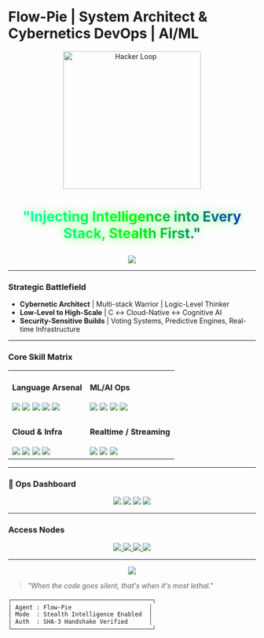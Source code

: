 # Flow-Pie | System Architect & Cybernetics DevOps | AI/ML

<div align="center">
  <img src="https://media.giphy.com/media/RbDKaczqWovIugyJmW/giphy.gif" width="280" alt="Hacker Loop">

  <h3 style="font-size: 2em; background: linear-gradient(90deg, #0FF, #0F0, #00F); -webkit-background-clip: text; -webkit-text-fill-color: transparent; text-shadow: 0 0 18px rgba(0,255,0,0.5);">
     "Injecting Intelligence into Every Stack, Stealth First." 
  </h3>

  <img src="https://readme-typing-svg.demolab.com?font=Fira+Code&size=24&pause=800&color=00F718&center=true&vCenter=true&width=700&height=60&lines=Booting+Darknet+Node...;Initializing+Dev+Stealth+Suite...;Identity%3A+Flow-Pie;Focus%3A+Max+Optimization+%26+Silent+Efficiency" />
</div>

---

### Strategic Battlefield

* **Cybernetic Architect** | Multi-stack Warrior | Logic-Level Thinker
* **Low-Level to High-Scale** | C ↔ Cloud-Native ↔ Cognitive AI
* **Security-Sensitive Builds** | Voting Systems, Predictive Engines, Real-time Infrastructure

---

### Core Skill Matrix

<table>
<tr>
<td>
<h4> Language Arsenal</h4>
<img src="https://img.shields.io/badge/C-262626?style=for-the-badge&logo=c&logoColor=white"/>
<img src="https://img.shields.io/badge/C%23-68217A?style=for-the-badge&logo=c-sharp&logoColor=white"/>
<img src="https://img.shields.io/badge/Java-ED8B00?style=for-the-badge&logo=openjdk&logoColor=white"/>
<img src="https://img.shields.io/badge/JavaScript-111?style=for-the-badge&logo=javascript&logoColor=F7DF1E"/>
<img src="https://img.shields.io/badge/Python-143?style=for-the-badge&logo=python&logoColor=white"/>
</td>
<td>
<h4> ML/AI Ops</h4>
<img src="https://img.shields.io/badge/TensorFlow-black?style=for-the-badge&logo=tensorflow&logoColor=FF6F00"/>
<img src="https://img.shields.io/badge/PyTorch-black?style=for-the-badge&logo=pytorch&logoColor=EE4C2C"/>
<img src="https://img.shields.io/badge/Keras-black?style=for-the-badge&logo=keras&logoColor=D00000"/>
<img src="https://img.shields.io/badge/ONNX-black?style=for-the-badge&logo=onnx&logoColor=005CED"/>
</td>
</tr>
<tr>
<td>
<h4> Cloud & Infra</h4>
<img src="https://img.shields.io/badge/AWS-black?style=for-the-badge&logo=amazonaws&logoColor=white"/>
<img src="https://img.shields.io/badge/Docker-222?style=for-the-badge&logo=docker&logoColor=2496ED"/>
<img src="https://img.shields.io/badge/Kubernetes-000?style=for-the-badge&logo=kubernetes&logoColor=326CE5"/>
<img src="https://img.shields.io/badge/Vercel-black?style=for-the-badge&logo=vercel&logoColor=white"/>
</td>
<td>
<h4> Realtime / Streaming</h4>
<img src="https://img.shields.io/badge/Kafka-black?style=for-the-badge&logo=apachekafka&logoColor=white"/>
<img src="https://img.shields.io/badge/Redis-black?style=for-the-badge&logo=redis&logoColor=DC382D"/>
<img src="https://img.shields.io/badge/WebSockets-000?style=for-the-badge&logo=websockets&logoColor=4FC08D"/>
</td>
</tr>
</table>

---

### 🧬 Ops Dashboard

<div align="center">
  <img src="https://github-readme-activity-graph.vercel.app/graph?username=flow-pie&theme=chartreuse-dark&hide_border=true&area=true"/>

  <img src="https://github-readme-stats.vercel.app/api?username=flow-pie&show_icons=true&theme=tokyonight&count_private=true&border_radius=12&hide_title=true"/>

  <img src="https://github-readme-stats.vercel.app/api/top-langs/?username=flow-pie&layout=compact&theme=tokyonight&border_radius=12"/>

  <img src="https://github-profile-trophy.vercel.app/?username=flow-pie&theme=dracula&no-bg=true&margin-w=10"/>
</div>

---

### Access Nodes

<div align="center">
<a href="https://linkedin.com/in/flow-pie">
  <img src="https://img.shields.io/badge/LinkedIn-darkblue?style=for-the-badge&logo=linkedin&logoColor=white"/>
</a>
<a href="https://leetcode.com/flow-pie">
  <img src="https://img.shields.io/badge/LeetCode-black?style=for-the-badge&logo=leetcode&logoColor=FFA116"/>
</a>
<a href="https://researchgate.net/profile/flow-pie">
  <img src="https://img.shields.io/badge/ResearchGate-black?style=for-the-badge&logo=researchgate&logoColor=00CCBB"/>
</a>
<a href="mailto:startabase@gmail.com">
  <img src="https://img.shields.io/badge/Encrypted%20Mail-black?style=for-the-badge&logo=protonmail&logoColor=white"/>
</a>
</div>

---

<div align="center">
  <img src="https://capsule-render.vercel.app/api?type=waving&color=0F0,00F,0FF&height=200&section=footer&text=Flow%20Pie%20Ops%20↯&fontColor=ffffff&fontSize=30&animation=twinkling"/>
</div>

> *"When the code goes silent, that's when it's most lethal."*

<!-- terminal stealth signature -->

```bash
┌────────────────────────────────────────┐
│ Agent : Flow-Pie                      │
│ Mode  : Stealth Intelligence Enabled  │
│ Auth  : SHA-3 Handshake Verified      │
└────────────────────────────────────────┘
```

